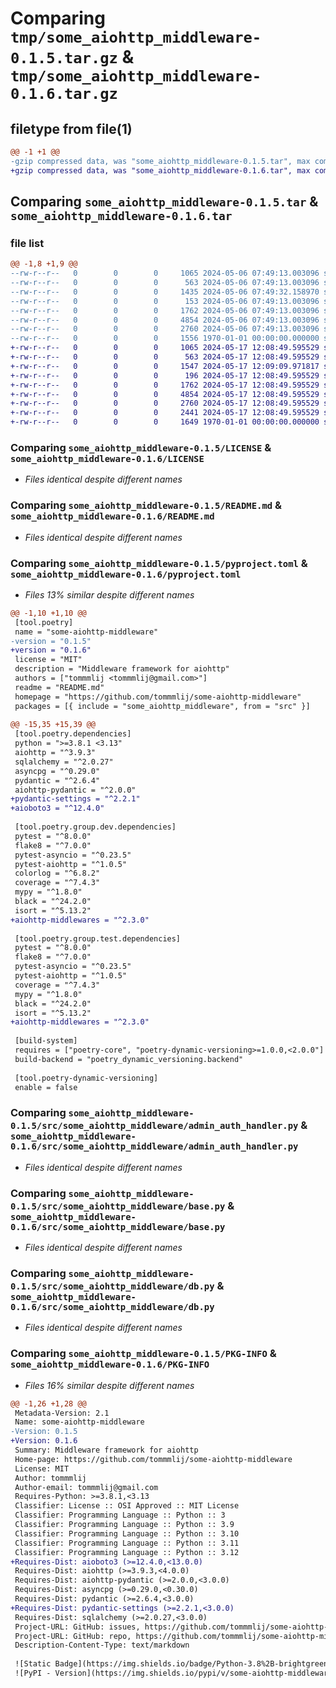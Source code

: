 # Comparing `tmp/some_aiohttp_middleware-0.1.5.tar.gz` & `tmp/some_aiohttp_middleware-0.1.6.tar.gz`

## filetype from file(1)

```diff
@@ -1 +1 @@
-gzip compressed data, was "some_aiohttp_middleware-0.1.5.tar", max compression
+gzip compressed data, was "some_aiohttp_middleware-0.1.6.tar", max compression
```

## Comparing `some_aiohttp_middleware-0.1.5.tar` & `some_aiohttp_middleware-0.1.6.tar`

### file list

```diff
@@ -1,8 +1,9 @@
--rw-r--r--   0        0        0     1065 2024-05-06 07:49:13.003096 some_aiohttp_middleware-0.1.5/LICENSE
--rw-r--r--   0        0        0      563 2024-05-06 07:49:13.003096 some_aiohttp_middleware-0.1.5/README.md
--rw-r--r--   0        0        0     1435 2024-05-06 07:49:32.158970 some_aiohttp_middleware-0.1.5/pyproject.toml
--rw-r--r--   0        0        0      153 2024-05-06 07:49:13.003096 some_aiohttp_middleware-0.1.5/src/some_aiohttp_middleware/__init__.py
--rw-r--r--   0        0        0     1762 2024-05-06 07:49:13.003096 some_aiohttp_middleware-0.1.5/src/some_aiohttp_middleware/admin_auth_handler.py
--rw-r--r--   0        0        0     4854 2024-05-06 07:49:13.003096 some_aiohttp_middleware-0.1.5/src/some_aiohttp_middleware/base.py
--rw-r--r--   0        0        0     2760 2024-05-06 07:49:13.003096 some_aiohttp_middleware-0.1.5/src/some_aiohttp_middleware/db.py
--rw-r--r--   0        0        0     1556 1970-01-01 00:00:00.000000 some_aiohttp_middleware-0.1.5/PKG-INFO
+-rw-r--r--   0        0        0     1065 2024-05-17 12:08:49.595529 some_aiohttp_middleware-0.1.6/LICENSE
+-rw-r--r--   0        0        0      563 2024-05-17 12:08:49.595529 some_aiohttp_middleware-0.1.6/README.md
+-rw-r--r--   0        0        0     1547 2024-05-17 12:09:09.971817 some_aiohttp_middleware-0.1.6/pyproject.toml
+-rw-r--r--   0        0        0      196 2024-05-17 12:08:49.595529 some_aiohttp_middleware-0.1.6/src/some_aiohttp_middleware/__init__.py
+-rw-r--r--   0        0        0     1762 2024-05-17 12:08:49.595529 some_aiohttp_middleware-0.1.6/src/some_aiohttp_middleware/admin_auth_handler.py
+-rw-r--r--   0        0        0     4854 2024-05-17 12:08:49.595529 some_aiohttp_middleware-0.1.6/src/some_aiohttp_middleware/base.py
+-rw-r--r--   0        0        0     2760 2024-05-17 12:08:49.595529 some_aiohttp_middleware-0.1.6/src/some_aiohttp_middleware/db.py
+-rw-r--r--   0        0        0     2441 2024-05-17 12:08:49.595529 some_aiohttp_middleware-0.1.6/src/some_aiohttp_middleware/s3.py
+-rw-r--r--   0        0        0     1649 1970-01-01 00:00:00.000000 some_aiohttp_middleware-0.1.6/PKG-INFO
```

### Comparing `some_aiohttp_middleware-0.1.5/LICENSE` & `some_aiohttp_middleware-0.1.6/LICENSE`

 * *Files identical despite different names*

### Comparing `some_aiohttp_middleware-0.1.5/README.md` & `some_aiohttp_middleware-0.1.6/README.md`

 * *Files identical despite different names*

### Comparing `some_aiohttp_middleware-0.1.5/pyproject.toml` & `some_aiohttp_middleware-0.1.6/pyproject.toml`

 * *Files 13% similar despite different names*

```diff
@@ -1,10 +1,10 @@
 [tool.poetry]
 name = "some-aiohttp-middleware"
-version = "0.1.5"
+version = "0.1.6"
 license = "MIT"
 description = "Middleware framework for aiohttp"
 authors = ["tommmlij <tommmlij@gmail.com>"]
 readme = "README.md"
 homepage = "https://github.com/tommmlij/some-aiohttp-middleware"
 packages = [{ include = "some_aiohttp_middleware", from = "src" }]
 
@@ -15,35 +15,39 @@
 [tool.poetry.dependencies]
 python = ">=3.8.1 <3.13"
 aiohttp = "^3.9.3"
 sqlalchemy = "^2.0.27"
 asyncpg = "^0.29.0"
 pydantic = "^2.6.4"
 aiohttp-pydantic = "^2.0.0"
+pydantic-settings = "^2.2.1"
+aioboto3 = "^12.4.0"
 
 [tool.poetry.group.dev.dependencies]
 pytest = "^8.0.0"
 flake8 = "^7.0.0"
 pytest-asyncio = "^0.23.5"
 pytest-aiohttp = "^1.0.5"
 colorlog = "^6.8.2"
 coverage = "^7.4.3"
 mypy = "^1.8.0"
 black = "^24.2.0"
 isort = "^5.13.2"
+aiohttp-middlewares = "^2.3.0"
 
 [tool.poetry.group.test.dependencies]
 pytest = "^8.0.0"
 flake8 = "^7.0.0"
 pytest-asyncio = "^0.23.5"
 pytest-aiohttp = "^1.0.5"
 coverage = "^7.4.3"
 mypy = "^1.8.0"
 black = "^24.2.0"
 isort = "^5.13.2"
+aiohttp-middlewares = "^2.3.0"
 
 [build-system]
 requires = ["poetry-core", "poetry-dynamic-versioning>=1.0.0,<2.0.0"]
 build-backend = "poetry_dynamic_versioning.backend"
 
 [tool.poetry-dynamic-versioning]
 enable = false
```

### Comparing `some_aiohttp_middleware-0.1.5/src/some_aiohttp_middleware/admin_auth_handler.py` & `some_aiohttp_middleware-0.1.6/src/some_aiohttp_middleware/admin_auth_handler.py`

 * *Files identical despite different names*

### Comparing `some_aiohttp_middleware-0.1.5/src/some_aiohttp_middleware/base.py` & `some_aiohttp_middleware-0.1.6/src/some_aiohttp_middleware/base.py`

 * *Files identical despite different names*

### Comparing `some_aiohttp_middleware-0.1.5/src/some_aiohttp_middleware/db.py` & `some_aiohttp_middleware-0.1.6/src/some_aiohttp_middleware/db.py`

 * *Files identical despite different names*

### Comparing `some_aiohttp_middleware-0.1.5/PKG-INFO` & `some_aiohttp_middleware-0.1.6/PKG-INFO`

 * *Files 16% similar despite different names*

```diff
@@ -1,26 +1,28 @@
 Metadata-Version: 2.1
 Name: some-aiohttp-middleware
-Version: 0.1.5
+Version: 0.1.6
 Summary: Middleware framework for aiohttp
 Home-page: https://github.com/tommmlij/some-aiohttp-middleware
 License: MIT
 Author: tommmlij
 Author-email: tommmlij@gmail.com
 Requires-Python: >=3.8.1,<3.13
 Classifier: License :: OSI Approved :: MIT License
 Classifier: Programming Language :: Python :: 3
 Classifier: Programming Language :: Python :: 3.9
 Classifier: Programming Language :: Python :: 3.10
 Classifier: Programming Language :: Python :: 3.11
 Classifier: Programming Language :: Python :: 3.12
+Requires-Dist: aioboto3 (>=12.4.0,<13.0.0)
 Requires-Dist: aiohttp (>=3.9.3,<4.0.0)
 Requires-Dist: aiohttp-pydantic (>=2.0.0,<3.0.0)
 Requires-Dist: asyncpg (>=0.29.0,<0.30.0)
 Requires-Dist: pydantic (>=2.6.4,<3.0.0)
+Requires-Dist: pydantic-settings (>=2.2.1,<3.0.0)
 Requires-Dist: sqlalchemy (>=2.0.27,<3.0.0)
 Project-URL: GitHub: issues, https://github.com/tommmlij/some-aiohttp-middleware/issues
 Project-URL: GitHub: repo, https://github.com/tommmlij/some-aiohttp-middleware
 Description-Content-Type: text/markdown
 
 ![Static Badge](https://img.shields.io/badge/Python-3.8%2B-brightgreen?logo=python)
 ![PyPI - Version](https://img.shields.io/pypi/v/some-aiohttp-middleware?logo=pypi&logoColor=yellow&color=brightgreen)
```

